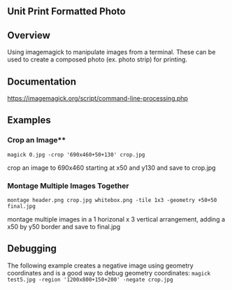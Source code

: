 ## Unit Print Formatted Photo

## Overview

Using imagemagick to manipulate images from a terminal. These can be used to create a composed photo (ex. photo strip) for printing.

## Documentation

https://imagemagick.org/script/command-line-processing.php

## Examples

### Crop an Image\*\*

`magick 0.jpg -crop '690x460+50+130' crop.jpg`

crop an image to 690x460 starting at x50 and y130 and save to crop.jpg

### Montage Multiple Images Together

`montage header.png crop.jpg whitebox.png -tile 1x3 -geometry +50+50 final.jpg`

montage multiple images in a 1 horizonal x 3 vertical arrangement, adding a x50 by y50 border and save to final.jpg

## Debugging

The following example creates a negative image using geometry coordinates and is a good way to debug geometry coordinates:
`magick test5.jpg -region '1200x800+150+200' -negate crop.jpg`
